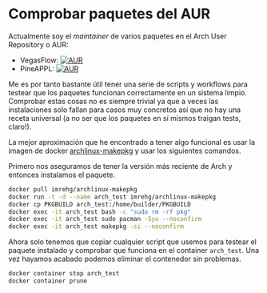 # Comprobar paquetes del AUR

Actualmente soy el _maintainer_ de varios paquetes en el Arch User Repository o AUR:

- VegasFlow: [![AUR](https://img.shields.io/aur/version/python-vegasflow)](https://aur.archlinux.org/packages/python-vegasflow/)
- PineAPPL: [![AUR](https://img.shields.io/aur/version/pineappl)](https://aur.archlinux.org/packages/pineappl)

Me es por tanto bastante útil tener una serie de scripts y workflows para testear que los paquetes funcionan
correctamente en un sistema limpio.
Comprobar estas cosas no es siempre trivial ya que a veces las instalaciones solo fallan para casos muy concretos
así que no hay una receta universal (a no ser que los paquetes en sí mismos traigan tests, claro!).

La mejor aproximación que he encontrado a tener algo funcional es usar la imagen de docker [archlinux-makepkg](https://hub.docker.com/r/imrehg/archlinux-makepkg/dockerfile)
y usar los siguientes comandos.

Primero nos aseguramos de tener la versión más reciente de Arch y entonces instalamos el paquete.

```bash
docker pull imrehg/archlinux-makepkg
docker run -t -d --name arch_test imrehg/archlinux-makepkg
docker cp PKGBUILD arch_test:/home/builder/PKGBUILD
docker exec -it arch_test bash -c "sudo rm -rf pkg"
docker exec -it arch_test sudo pacman -Syu --noconfirm
docker exec -it arch_test makepkg -si --noconfirm
```

Ahora solo tenemos que copiar cualquier script que usemos para testear el paquete instalado y comprobar que funciona en el
container ``arch_test``.
Una vez hayamos acabado podemos eliminar el contenedor sin problemas.

```bash
docker container stop arch_test
docker container prune
```
